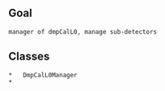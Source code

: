 
##  Goal
    manager of dmpCalL0, manage sub-detectors

##  Classes
    *   DmpCalL0Manager
    *   

